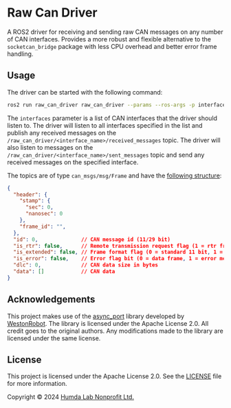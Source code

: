 # Raw Can Driver 

A ROS2 driver for receiving and sending raw CAN messages on any number of CAN interfaces. Provides a more robust and flexible alternative to the `socketcan_bridge` package with less CPU overhead and better error frame handling.

## Usage

The driver can be started with the following command:

```bash
ros2 run raw_can_driver raw_can_driver --params --ros-args -p interfaces:="[can0, can1]"
```

The `interfaces` parameter is a list of CAN interfaces that the driver should listen to. The driver will listen to all interfaces specified in the list and publish any received messages on the `/raw_can_driver/<interface_name>/received_messages` topic. The driver will also listen to messages on the `/raw_can_driver/<interface_name>/sent_messages` topic and send any received messages on the specified interface.

The topics are of type `can_msgs/msg/Frame`  and have the [following structure](https://github.com/ros-industrial/ros_canopen/blob/melodic-devel/can_msgs/msg/Frame.msg):

```json
{
  "header": {
    "stamp": {
      "sec": 0,
      "nanosec": 0
    },
    "frame_id": "",
  },
  "id": 0,              // CAN message id (11/29 bit)
  "is_rtr": false,      // Remote transmission request flag (1 = rtr frame)
  "is_extended": false, // Frame format flag (0 = standard 11 bit, 1 = extended 29 bit)
  "is_error": false,    // Error flag bit (0 = data frame, 1 = error message)
  "dlc": 0,             // CAN data size in bytes
  "data": []            // CAN data
}
```

## Acknowledgements

This project makes use of the [async_port](https://github.com/westonrobot/async_port) library developed by [WestonRobot](https://www.westonrobot.com/). The library is licensed under the Apache License 2.0. All credit goes to the original authors. Any modifications made to the library are licensed under the same license.

## License

This project is licensed under the Apache License 2.0. See the [LICENSE](LICENSE) file for more information.

Copyright © 2024 [Humda Lab Nonprofit Ltd.](https://humdalab.hu/en/)
